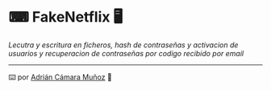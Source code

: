 # ⌨ FakeNetflix 🖥

_Lecutra y escritura en ficheros, hash de contraseñas y activacion de usuarios y recuperacion de contraseñas por codigo recibido por email_

---
⌨️ por [Adrián Cámara Muñoz](https://twitter.com/adriancamara0) 💛
